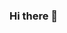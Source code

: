 ### Hi there 👋

<!--
**gitlost-murali/gitlost-murali** is a ✨ _special_ ✨ repository because its `README.md` (this file) appears on your GitHub profile.

Here are some ideas to get you started:

- 🔭 I’m currently working on Data Augmentation & Contextual Models
- 🌱 I’m currently learning ...
- 👯 I’m looking to collaborate on open-source NLP tools
- 🤔 I’m looking for help with ...
- 💬 Ask me about NLP
- 📫 How to reach me: connect@gitlostmurali.com or kmanoharmurali@gmail.com
- 😄 Pronouns: He/Him
- ⚡ Fun fact: ...
-->
